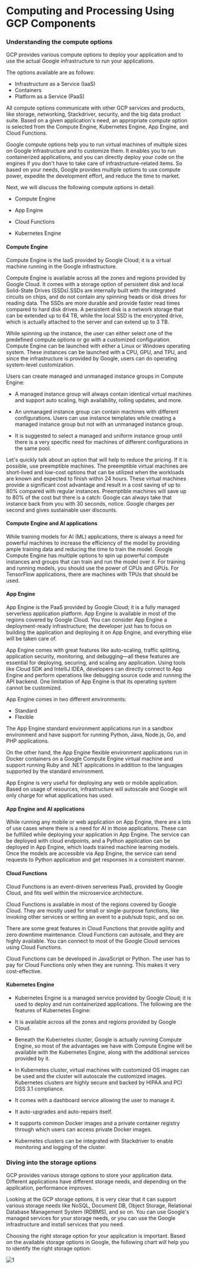 
# Computing and Processing Using GCP Components


### Understanding the compute options

GCP provides various compute options to deploy your application and to use the actual Google infrastructure to run your applications.

The options available are as follows:

- Infrastructure as a Service (IaaS)
- Containers
- Platform as a Service (PaaS)


All compute options communicate with other GCP services and products, like storage, networking, Stackdriver, security, and the big data product suite. Based on a given application's need, an appropriate compute option is selected from the Compute Engine, Kubernetes Engine, App Engine, and Cloud Functions.

Google compute options help you to run virtual machines of multiple sizes on Google infrastructure and to customize them. It enables you to run containerized applications, and you can directly deploy your code on the engines if you don't have to take care of infrastructure-related items. So based on your needs, Google provides multiple options to use compute power, expedite the development effort, and reduce the time to market.


Next, we will discuss the following compute options in detail:

- Compute Engine
- App Engine

- Cloud Functions
- Kubernetes Engine


#### Compute Engine

Compute Engine is the IaaS provided by Google Cloud; it is a virtual machine running in the Google infrastructure.

Compute Engine is available across all the zones and regions provided by Google Cloud. It comes with a storage option of persistent disk and local Solid-State Drives (SSDs).SSDs are internally built with the integrated circuits on chips, and do not contain any spinning heads or disk drives for reading data. The SSDs are more durable and provide faster read times compared to hard disk drives. A persistent disk is a network storage that can be extended up to 64 TB, while the local SSD is the encrypted drive, which is actually attached to the server and can extend up to 3 TB.


While spinning up the instance, the user can either select one of the predefined compute options or go with a customized configuration. Compute Engine can be launched with either a Linux or Windows operating system. These instances can be launched with a CPU, GPU, and TPU, and since the infrastructure is provided by Google, users can do operating system-level customization.


Users can create managed and unmanaged instance groups in Compute Engine:

- A managed instance group will always contain identical virtual machines and support auto scaling, high availability, rolling updates, and more.
- An unmanaged instance group can contain machines with different configurations. Users can use instance templates while creating a managed instance group but not with an unmanaged instance group.

- It is suggested to select a managed and uniform instance group until there is a very specific need for machines of different configurations in the same pool.

Let's quickly talk about an option that will help to reduce the pricing. If it is possible, use preemptible machines. The preemptible virtual machines are short-lived and low-cost options that can be utilized when the workloads are known and expected to finish within 24 hours. These virtual machines provide a significant cost advantage and result in a cost saving of up to 80% compared with regular instances. Preemptible machines will save up to 80% of the cost but there is a catch: Google can always take that instance back from you with 30 seconds, notice. Google charges per second and gives sustainable user discounts.


#### Compute Engine and AI applications

While training models for AI (ML) applications, there is always a need for powerful machines to increase the efficiency of the model by providing ample training data and reducing the time to train the model. Google Compute Engine has multiple options to spin up powerful compute instances and groups that can train and run the model over it. For training and running models, you should use the power of CPUs and GPUs. For TensorFlow applications, there are machines with TPUs that should be used.


#### App Engine

App Engine is the PaaS provided by Google Cloud; it is a fully managed serverless application platform. App Engine is available in most of the regions covered by Google Cloud. You can consider App Engine a deployment-ready infrastructure; the developer just has to focus on building the application and deploying it on App Engine, and everything else will be taken care of.

App Engine comes with great features like auto-scaling, traffic splitting, application security, monitoring, and debugging—all these features are essential for deploying, securing, and scaling any application. Using tools like Cloud SDK and IntelliJ IDEA, developers can directly connect to App Engine and perform operations like debugging source code and running the API backend. One limitation of App Engine is that its operating system cannot be customized.

App Engine comes in two different environments:

- Standard
- Flexible

The App Engine standard environment applications run in a sandbox environment and have support for running Python, Java, Node.js, Go, and PHP applications.

On the other hand, the App Engine flexible environment applications run in Docker containers on a Google Compute Engine virtual machine and support running Ruby and .NET applications in addition to the languages supported by the standard environment.

App Engine is very useful for deploying any web or mobile application. Based on usage of resources, infrastructure will autoscale and Google will only charge for what applications has used.


#### App Engine and AI applications

While running any mobile or web application on App Engine, there are a lots of use cases where there is a need for AI in those applications. These can be fulfilled while deploying your application in App Engine. The service can be deployed with cloud endpoints, and a Python application can be deployed in App Engine, which loads trained machine learning models. Once the models are accessible via App Engine, the service can send requests to Python application and get responses in a consistent manner.



#### Cloud Functions

Cloud Functions is an event-driven serverless PaaS, provided by Google Cloud, and fits well within the microservice architecture.

Cloud Functions is available in most of the regions covered by Google Cloud. They are mostly used for small or single-purpose functions, like invoking other services or writing an event to a pub/sub topic, and so on.

There are some great features in Cloud Functions that provide agility and zero downtime maintenance. Cloud Functions can autosale, and they are highly available. You can connect to most of the Google Cloud services using Cloud Functions.

Cloud Functions can be developed in JavaScript or Python. The user has to pay for Cloud Functions only when they are running. This makes it very cost-effective.


#### Kubernetes Engine

- Kubernetes Engine is a managed service provided by Google Cloud; it is used to deploy and run containerized applications. The following are the features of Kubernetes Engine:

- It is available across all the zones and regions provided by Google Cloud.
- Beneath the Kubernetes cluster, Google is actually running Compute Engine, so most of the advantages we have with Compute Engine will be available with the
Kubernetes Engine, along with the additional services provided by it.

- In Kubernetes cluster, virtual machines with customized OS images can be used and the cluster will autoscale the customized images. Kubernetes clusters are highly secure and backed by HIPAA and PCI DSS 3.1 compliance.

- It comes with a dashboard service allowing the user to manage it.
- It auto-upgrades and auto-repairs itself.

- It supports common Docker images and a private container registry through which users can access private Docker images.
- Kubernetes clusters can be integrated with Stackdriver to enable monitoring and logging of the cluster.



### Diving into the storage options

GCP provides various storage options to store your application data. Different applications have different storage needs, and depending on the application, performance improves.

Looking at the GCP storage options, it is very clear that it can support various storage needs like NoSQL, Document DB, Object Storage, Relational Database Management System (RDBMS), and so on. You can use Google's managed services for your storage needs, or you can use the Google infrastructure and install services that you need.

Choosing the right storage option for your application is important. Based on the available storage options in Google, the following chart will help you to identify the right storage option:


![1](https://user-images.githubusercontent.com/23625821/122635361-bbb09e80-d0e3-11eb-9570-5d05cda51873.png)

